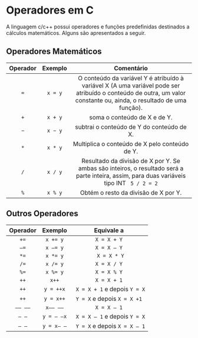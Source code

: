 # Operadores em C

A linguagem c/c++ possui operadores e funções predefinidas destinados a cálculos matemáticos. Alguns são apresentados a seguir.

## Operadores Matemáticos
| Operador | Exemplo | Comentário |
|   :-:   | :-:   | :-:   |
|  ``` = ```    | ``` x = y ```  | O conteúdo da variável Y é atribuído à variável X (A uma variável pode ser atribuído o conteúdo de outra, um valor constante ou, ainda, o resultado de uma função).
| ``` + ``` | ``` x + y ``` | soma o conteúdo de X e de Y. |
| ``` − ``` | ``` x − y ``` | subtrai o conteúdo de Y do conteúdo de X. |
| ``` * ``` | ``` x * y ```  | Multiplica o conteúdo de X pelo conteúdo de Y.|
| ``` / ``` | ``` x / y ``` | Resultado da divisão de X por Y.  Se ambas são inteiros, o resultado será a parte inteira, assim, para duas variáveis tipo INT ```  5 / 2 = 2 ```  |
| ``` % ``` | ``` x % y ``` |  Obtém o resto da divisão de X por Y. |

## Outros Operadores 

| Operador | Exemplo | Equivale a  |
|   :-:   | :-:   | :-:   |
|``` += ``` | ``` x += y ``` | ``` X = X + Y ``` |
|``` –= ``` | ``` x –= y ``` |``` X = X – Y ``` |
|``` *= ``` | ``` x *= y ``` |``` X = X * Y``` |
|``` /= ``` | ``` x /= y ``` |``` X = X / Y ``` |
|``` %= ``` | ``` x %= y ``` | ``` X = X % Y ``` |
|``` ++ ``` | ``` x++ ``` | ``` X = X + 1 ``` |
|``` ++ ``` | ``` y = ++x ``` | ```  X = X + 1 ``` e depois ``` Y = X ``` |
|``` ++ ``` | ``` y = x++ ``` | ``` Y = X ``` e depois ``` X = X +1 ``` |
|``` –– –– ``` |``` x–– –– ``` | ``` X = X – 1 ``` |
|``` – – ``` | ``` y = – –x ``` | ```  X = X – 1 ``` e depois ``` Y = X ``` |
|``` – – ``` |``` y = x– – ``` | ```  Y = X ``` e depois ``` X = X – 1 ``` |
